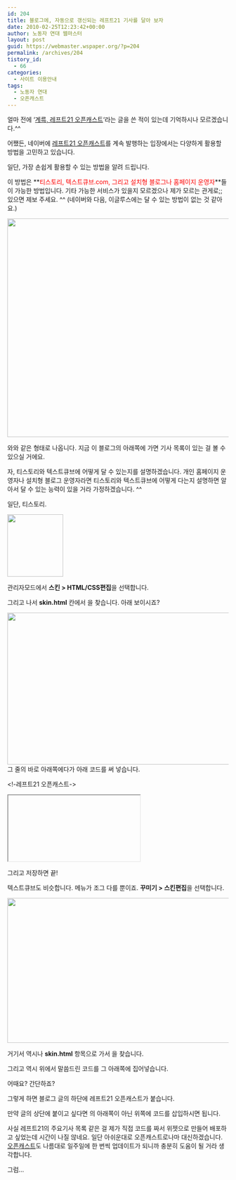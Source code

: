 ```yaml
---
id: 204
title: 블로그에, 자동으로 갱신되는 레프트21 기사를 달아 보자
date: 2010-02-25T12:23:42+00:00
author: 노동자 연대 웹마스터
layout: post
guid: https://webmaster.wspaper.org/?p=204
permalink: /archives/204
tistory_id:
  - 66
categories:
  - 사이트 이용안내
tags:
  - 노동자 연대
  - 오픈캐스트
---
```

얼마 전에 ‘<a href="https://webmaster.wspaper.org/55" target="_blank" class="broken_link">계륵, 레프트21 오픈캐스트</a>‘라는 글을 쓴 적이 있는데 기억하시나 모르겠습니다.^^

어쨌든, 네이버에 <a target="_blank" href="http://opencast.naver.com/LE759">레프트21 오픈캐스트</a>를 계속 발행하는 입장에서는 다양하게 활용할 방법을 고민하고 있습니다.

일단, 가장 손쉽게 활용할 수 있는 방법을 알려 드립니다. 

이 방법은 **<font class="Apple-style-span" color="#ff0000">티스토리, 텍스트큐브.com, 그리고 설치형 블로그나 홈페이지 운영자</font>**들이 가능한 방법입니다. 기타 가능한 서비스가 있을지 모르겠으나 제가 모르는 관게로;; 있으면 제보 주세요. ^^ (네이버와 다음, 이글루스에는 달 수 있는 방법이 없는 것 같아요.)

<img src="https://webmaster.wspaper.org/wp-content/uploads/1/cfile10.uf.1962AD4A4D0847451EC374.png" class="aligncenter" width="580" height="498" alt="" />

와와 같은 형태로 나옵니다. 지금 이 블로그의 아래쪽에 가면 기사 목록이 있는 걸 볼 수 있으실 거에요.

자, 티스토리와 텍스트큐브에 어떻게 달 수 있는지를 설명하겠습니다. 개인 홈페이지 운영자나 설치형 블로그 운영자라면 티스토리와 텍스트큐브에 어떻게 다는지 설명하면 알아서 달 수 있는 능력이 있을 거라 가정하겠습니다. ^^

일단, 티스토리.

<img src="https://webmaster.wspaper.org/wp-content/uploads/1/cfile7.uf.111D894D4D08474526FAF2.png" class="aligncenter" width="127" height="142" alt="" />

관리자모드에서 <span style="font-weight: bold;">스킨 > HTML/CSS편집</span>을 선택합니다.

그리고 나서 <span style="font-weight: bold;">skin.html</span> 칸에서 <span style="font-weight: bold;"><a href="https://webmaster.wspaper.org/wp-content/uploads/1/" /></a></span>을 찾습니다. 아래 보이시죠?

<img src="https://webmaster.wspaper.org/wp-content/uploads/1/cfile23.uf.1660964A4D0847462DA6F4.png" class="aligncenter" width="580" height="346" alt="" />그 줄의 바로 아래쪽에다가 아래 코드를 써 넣습니다.

<!-레프트21 오픈캐스트->  
<div style=”text-align:center”>  
<iframe title=”레프트21 오픈캐스트”
  
style=”margin: 0px auto;” name=”opencastframe” id=”opencastframe”
  
src=”http://widget.webtools.kr/opencast\_em.php?id=LE759&index=&is\_footer=1&is_feed=0&feed=”
  
width=”475&#8243; height=”336&#8243; border=”0&#8243; frameborder=”0&#8243; scrolling=”no”
  
marginheight=”0&#8243; marginwidth=”0&#8243;
  
allowtransparency=”true”></iframe>  
</div>

그리고 저장하면 끝!

텍스트큐브도 비슷합니다. 메뉴가 조그 다를 뿐이죠. <span style="font-weight: bold;">꾸미기 > 스킨편집</span>을 선택합니다.

<img src="https://webmaster.wspaper.org/wp-content/uploads/1/cfile4.uf.2002FD564D0847452F8B3C.png" class="aligncenter" width="580" height="330" alt="" />

거기서 역시나 <span style="font-weight: bold;">skin.html</span> 항목으로 가서 <span style="font-weight: bold;"><a href="https://webmaster.wspaper.org/wp-content/uploads/1/" /></a></span>을 찾습니다.

그리고 역시 위에서 말씀드린 코드를 그 아래쪽에 집어넣습니다.

어때요? 간단하죠?

그렇게 하면 블로그 글의 하단에 레프트21 오픈캐스트가 붙습니다.

만약 글의 상단에 붙이고 싶다면 <span style="font-weight: bold;"><a href="https://webmaster.wspaper.org/wp-content/uploads/1/" /></a></span>의 아래쪽이 아닌 위쪽에 코드를 삽입하시면 됩니다.

사실 레프트21의 주요기사 목록 같은 걸 제가 직접 코드를 짜서 위젯으로 만들어 배포하고 싶었는데 시간이 나질 않네요. 일단 아쉬운대로 오픈캐스트로나마 대신하겠습니다. <a target="_blank" href="http://opencast.naver.com/LE759">오픈캐스트</a>도 나름대로 일주일에 한 번씩 업데이트가 되니까 충분히 도움이 될 거라 생각합니다.

그럼&#8230;